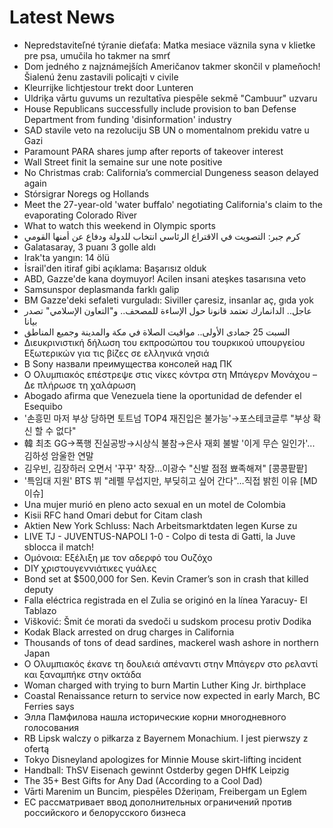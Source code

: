 # Latest News
-  Nepredstaviteľné týranie dieťaťa: Matka mesiace väznila syna v klietke pre psa, umučila ho takmer na smrť
-  Dom jedného z najznámejších Američanov takmer skončil v plameňoch! Šialenú ženu zastavili policajti v civile
-  Kleurrijke lichtjestour trekt door Lunteren
-  Uldriķa vārtu guvums un rezultatīva piespēle sekmē "Cambuur" uzvaru
-  House Republicans successfully include provision to ban Defense Department from funding 'disinformation' industry
-  SAD stavile veto na rezoluciju SB UN o momentalnom prekidu vatre u Gazi
-  Paramount PARA shares jump after reports of takeover interest
-  Wall Street finit la semaine sur une note positive
-  No Christmas crab: California’s commercial Dungeness season delayed again
-  Stórsigrar Noregs og Hollands
-  Meet the 27-year-old 'water buffalo' negotiating California's claim to the evaporating Colorado River
-  What to watch this weekend in Olympic sports
-  كرم جبر: التصويت في الاقتراع الرئاسي انتخاب للدولة ودفاع عن أمنها القومي
-  Galatasaray, 3 puanı 3 golle aldı
-  Irak'ta yangın: 14 ölü
-  İsrail'den itiraf gibi açıklama: Başarısız olduk
-  ABD, Gazze'de kana doymuyor! Acilen insani ateşkes tasarısına veto
-  Samsunspor deplasmanda farklı galip
-  BM Gazze'deki sefaleti vurguladı: Siviller çaresiz, insanlar aç, gıda yok
-  عاجل.. الدانمارك تعتمد قانونا حول الإساءة للمصحف.. و"التعاون الإسلامي" تصدر بيانا
-  السبت 25 جمادى الأولى.. مواقيت الصلاة في مكة والمدينة وجميع المناطق
-  Διευκρινιστική δήλωση του εκπροσώπου του τουρκικού υπουργείου Εξωτερικών για τις βίζες σε ελληνικά νησιά
-  В Sony назвали преимущества консолей над ПК
-  Ο Ολυμπιακός επέστρεψε στις νίκες κόντρα στη Μπάγερν Μονάχου – Δε πλήρωσε τη χαλάρωση
-  Abogado afirma que Venezuela tiene la oportunidad de defender el Esequibo
-  '손흥민 마저 부상 당하면 토트넘 TOP4 재진입은 불가능'→포스테코글루 "부상 확신 할 수 없다"
-  韓 최초 GG→폭행 진실공방→시상식 불참→은사 재회 불발 '이게 무슨 일인가'... 김하성 암울한 연말
-  김우빈, 김장하러 오면서 '꾸꾸' 착장…이광수 "신발 점점 뾰족해져" [콩콩팥팥]
-  '특임대 지원' BTS 뷔 "레펠 무섭지만, 부딪히고 싶어 간다"…직접 밝힌 이유 [MD이슈]
-  Una mujer murió en pleno acto sexual en un motel de Colombia
-  Kisii RFC hand Omari debut for Citam clash
-  Aktien New York Schluss: Nach Arbeitsmarktdaten legen Kurse zu
-  LIVE TJ - JUVENTUS-NAPOLI 1-0 - Colpo di testa di Gatti, la Juve sblocca il match!
-  Ομόνοια: Εξέλιξη με τον αδερφό του Ουζόχο
-  DIY χριστουγεννιάτικες γυάλες
-  Bond set at $500,000 for Sen. Kevin Cramer’s son in crash that killed deputy
-  Falla eléctrica registrada en el Zulia se originó en la línea Yaracuy- El Tablazo
-  Višković: Šmit će morati da svedoči u sudskom procesu protiv Dodika
-  Kodak Black arrested on drug charges in California
-  Thousands of tons of dead sardines, mackerel wash ashore in northern Japan
-  Ο Ολυμπιακός έκανε τη δουλειά απέναντι στην Μπάγερν στο ρελαντί και ξαναμπήκε στην οκτάδα
-  Woman charged with trying to burn Martin Luther King Jr. birthplace
-  Coastal Renaissance return to service now expected in early March, BC Ferries says
-  Элла Памфилова нашла исторические корни многодневного голосования
-  RB Lipsk walczy o piłkarza z Bayernem Monachium. I jest pierwszy z ofertą
-  Tokyo Disneyland apologizes for Minnie Mouse skirt-lifting incident
-  Handball: ThSV Eisenach gewinnt Ostderby gegen DHfK Leipzig
-  The 35+ Best Gifts for Any Dad (According to a Cool Dad)
-  Vārti Marenim un Buncim, piespēles Džeriņam, Freibergam un Eglem
-  ЕС рассматривает ввод дополнительных ограничений против российского и белорусского бизнеса
